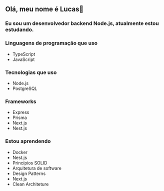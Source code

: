 ## Olá, meu nome é Lucas👋

### Eu sou um desenvolvedor backend Node.js, atualmente estou estudando.

### Linguagens de programação que uso

- TypeScript
- JavaScript

### Tecnologias que uso

- Node.js
- PostgreSQL

### Frameworks

- Express
- Prisma
- Next.js
- Nest.js

### Estou aprendendo

- Docker
- Nest.js
- Princípios SOLID
- Arquitetura de software
- Design Patterns
- Next.js
- Clean Architeture
